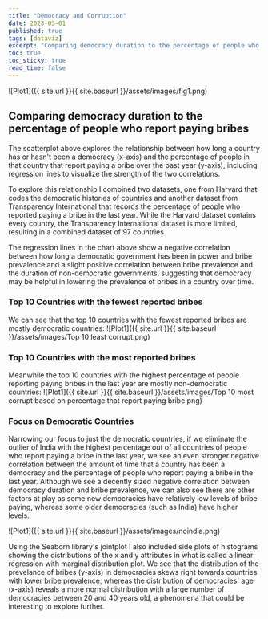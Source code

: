 ```yaml
---
title: "Democracy and Corruption"
date: 2023-03-01
published: true
tags: [dataviz]
excerpt: "Comparing democracy duration to the percentage of people who report paying bribes"
toc: true
toc_sticky: true
read_time: false
---
```

![Plot1]({{ site.url }}{{ site.baseurl }}/assets/images/fig1.png)
## Comparing democracy duration to the percentage of people who report paying bribes
The scatterplot above explores the relationship between how long a country has or hasn't been a democracy (x-axis) and the percentage of people in
that country that report paying a bribe over the past year (y-axis), including regression lines to visualize the strength of the two correlations. 

To explore this relationship I combined two datasets, one from Harvard that codes the democratic histories of countries and another dataset from
Transparency International that records the percentage of people who reported paying a bribe in the last year. While the Harvard dataset contains every country, the Transparency International dataset is more limited, resulting in a combined dataset of 97 countries.

The regression lines in the chart above show a negative correlation between how long a democratic government has been in power and bribe prevalence and a slight positive correlation between bribe prevalence and the duration of non-democratic governments, suggesting that democracy may be helpful in lowering the prevalence of bribes in a country over time.

### Top 10 Countries with the fewest reported bribes
We can see that the top 10 countries with the fewest reported bribes are mostly democratic countries:
![Plot1]({{ site.url }}{{ site.baseurl }}/assets/images/Top 10 least corrupt.png)

### Top 10 Countries with the most reported bribes
Meanwhile the top 10 countries with the highest percentage of people reporting paying bribes in the last year are mostly non-democratic countries:
![Plot1]({{ site.url }}{{ site.baseurl }}/assets/images/Top 10 most corrupt based on percentage that report paying bribe.png)

### Focus on Democratic Countries

Narrowing our focus to just the democratic countries, if we eliminate the outlier of India with the highest percentage out of all countries of people who report paying a bribe in the last year, we see an even stronger negative correlation between the amount of time that a country has been a democracy and the percentage of people who report paying a bribe in the last year. Although we see a decently sized negative correlation between democracy duration and bribe prevalence, we can also see there are other factors at play as some new democracies have relatively low levels of bribe paying, whereas some older democracies (such as India) have higher levels.  

![Plot1]({{ site.url }}{{ site.baseurl }}/assets/images/noindia.png)

Using the Seaborn library's jointplot I also included side plots of histograms showing the distributions of the x and y attributes in what is called a linear
regression with marginal distribution plot. We see that the distribution of the prevelance of bribes (y-axis) in democracies skews right towards countries with lower bribe prevalence, whereas the distribution of democracies' age (x-axis) reveals a more normal distribution with a large number of democracies between 20 and 40 years old, a phenomena that could be interesting to explore further.





